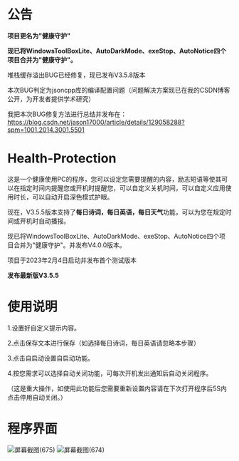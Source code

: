 # 公告
**项目更名为"健康守护"**

**现已将WindowsToolBoxLite、AutoDarkMode、exeStop、AutoNotice四个项目合并为"健康守护"。**

堆栈缓存溢出BUG已经修复，现已发布V3.5.8版本

本次BUG判定为jsoncpp库的编译配置问题（问题解决方案现已在我的CSDN博客公开，为开发者提供学术研究）

我把本次BUG修复方法进行总结并发布在：https://blog.csdn.net/jason17000/article/details/129058288?spm=1001.2014.3001.5501
# Health-Protection
这是一个健康使用PC的程序，您可以设定您需要提醒的内容，励志短语等使其可以在指定时间内提醒您或开机时提醒您，可以自定义关机时间，可以自定义应用使用时长，可以自动开启深色模式护眼。

现在，V3.5.5版本支持了**每日诗词，每日英语，每日天气**功能，可以为您在规定时间或开机时自动播报。

现已将WindowsToolBoxLite、AutoDarkMode、exeStop、AutoNotice四个项目合并为"健康守护"。并发布V4.0.0版本。

项目于2023年2月4日启动并发布首个测试版本

**发布最新版V3.5.5**
# 使用说明
1.设置好自定义提示内容。

2.点击保存文本进行保存（如选择每日诗词，每日英语请忽略本步骤）

3.点击自启动设置自启动功能。

4.按您需求可以选择自动关闭功能，可每次开机发出通知后自动关闭程序。

（这是重大操作，如使用此功能后您需要重新设置内容请在下次打开程序后5S内点击停用自动关闭。）
# 程序界面 
![屏幕截图(675)](https://user-images.githubusercontent.com/39414350/216811553-992bfea5-3027-4a51-bfa9-ba9dc7903818.png)
![屏幕截图(674)](https://user-images.githubusercontent.com/39414350/216811556-d4ae74f6-9d1b-4e99-9247-922938416049.png)
